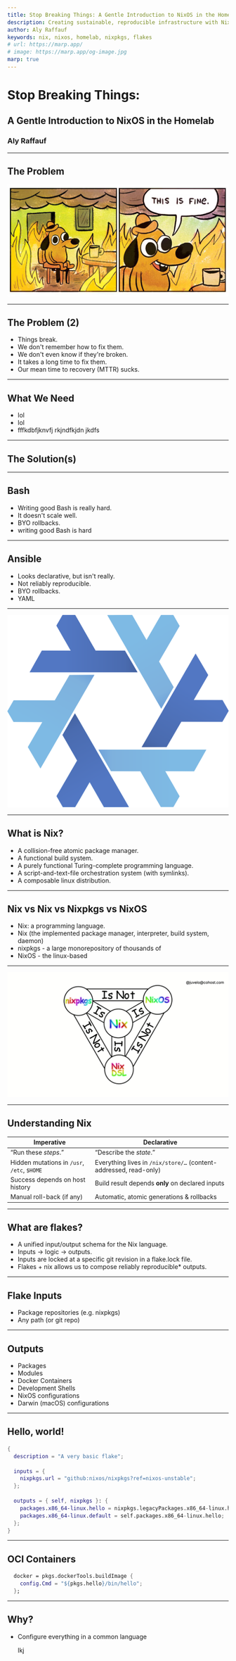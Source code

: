 ```yaml
---
title: Stop Breaking Things: A Gentle Introduction to NixOS in the Homelab
description: Creating sustainable, reproducible infrastructure with Nix.
author: Aly Raffauf
keywords: nix, nixos, homelab, nixpkgs, flakes
# url: https://marp.app/
# image: https://marp.app/og-image.jpg
marp: true
---
```


# Stop Breaking Things:

## A Gentle Introduction to NixOS in the Homelab

### Aly Raffauf

---

## The Problem

![this is fine (room burning)](./img/thisisfine.png)

---

## The Problem (2)

- Things break.
- We don't remember how to fix them.
- We don't even know if they're broken.
- It takes a long time to fix them.
- Our mean time to recovery (MTTR) sucks.

---

## What We Need

- lol
- lol
- fffkdbfjknvfj rkjndfkjdn jkdfs

---

## The Solution(s)

---

## Bash

- Writing good Bash is really hard.
- It doesn't scale well.
- BYO rollbacks.
- writing good Bash is hard

---

## Ansible

- Looks declarative, but isn't really.
- Not reliably reproducible.
- BYO rollbacks.
- YAML

---

![nix logo](./img/nixlogo.png)

---

## What is Nix?

- A collision-free atomic package manager.
- A functional build system.
- A purely functional Turing-complete programming language.
- A script-and-text-file orchestration system (with symlinks).
- A composable linux distribution.

---

## Nix vs Nix vs Nixpkgs vs NixOS

- Nix: a programming language.
- Nix (the implemented package manager, interpreter, build system, daemon)
- nixpkgs - a large monorepository of thousands of
- NixOS - the linux-based

---

![nixos vs nixpkgs vs nix](./img/nixpkgsisnotnixosisnotnix.png)

---

## Understanding Nix

| Imperative                                  | Declarative                                                       |
| ------------------------------------------- | ----------------------------------------------------------------- |
| “Run these _steps_.”                        | “Describe the _state_.”                                           |
| Hidden mutations in `/usr`, `/etc`, `$HOME` | Everything lives in `/nix/store/…` (content-addressed, read-only) |
| Success depends on host history             | Build result depends **only** on declared inputs                  |
| Manual roll-back (if any)                   | Automatic, atomic generations & rollbacks                         |

---

## What are flakes?

- A unified input/output schema for the Nix language.
- Inputs -> logic -> outputs.
- Inputs are locked at a specific git revision in a flake.lock file.
- Flakes + nix allows us to compose reliably reproducible\* outputs.

---

## Flake Inputs

- Package repositories (e.g. nixpkgs)
- Any path (or git repo)

---

## Outputs

- Packages
- Modules
- Docker Containers
- Development Shells
- NixOS configurations
- Darwin (macOS) configurations

---

## Hello, world!

```nix
{
  description = "A very basic flake";

  inputs = {
    nixpkgs.url = "github:nixos/nixpkgs?ref=nixos-unstable";
  };

  outputs = { self, nixpkgs }: {
    packages.x86_64-linux.hello = nixpkgs.legacyPackages.x86_64-linux.hello;
    packages.x86_64-linux.default = self.packages.x86_64-linux.hello;
  };
}
```

---

## OCI Containers

```nix
  docker = pkgs.dockerTools.buildImage {
    config.Cmd = "${pkgs.hello}/bin/hello";
  };
```

---

## Why?

- Configure everything in a common language

  lkj
